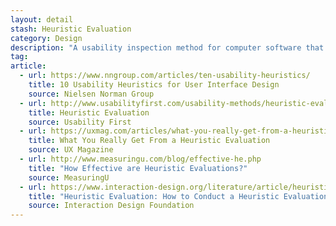 ```yaml
---
layout: detail
stash: Heuristic Evaluation
category: Design
description: "A usability inspection method for computer software that helps to identify usability problems in the user interface (UI) design. It specifically involves evaluators examining the interface and judging its compliance with recognized usability principles."
tag:
article:
  - url: https://www.nngroup.com/articles/ten-usability-heuristics/
    title: 10 Usability Heuristics for User Interface Design
    source: Nielsen Norman Group
  - url: http://www.usabilityfirst.com/usability-methods/heuristic-evaluation/
    title: Heuristic Evaluation
    source: Usability First
  - url: https://uxmag.com/articles/what-you-really-get-from-a-heuristic-evaluation
    title: What You Really Get From a Heuristic Evaluation
    source: UX Magazine
  - url: http://www.measuringu.com/blog/effective-he.php
    title: "How Effective are Heuristic Evaluations?"
    source: MeasuringU
  - url: https://www.interaction-design.org/literature/article/heuristic-evaluation-how-to-conduct-a-heuristic-evaluation
    title: "Heuristic Evaluation: How to Conduct a Heuristic Evaluation"
    source: Interaction Design Foundation
---
```


